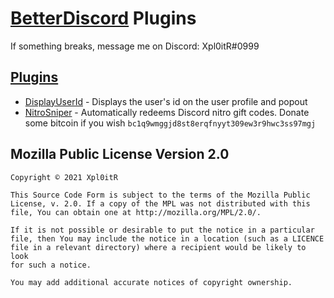 # [BetterDiscord](https://github.com/BetterDiscord/Installer) Plugins
If something breaks, message me on Discord: Xpl0itR#0999

## [Plugins](/plugins)
 - [DisplayUserId](https://raw.githubusercontent.com/Xpl0itR/BetterDiscordPlugins/master/plugins/DisplayUserId.plugin.js) - Displays the user's id on the user profile and popout
 - [NitroSniper](https://raw.githubusercontent.com/Xpl0itR/BetterDiscordPlugins/master/plugins/NitroSniper.plugin.js) - Automatically redeems Discord nitro gift codes. Donate some bitcoin if you wish `bc1q9wmggjd8st8erqfnyyt309ew3r9hwc3ss97mgj`
<!--plugin-section-end-->

Mozilla Public License Version 2.0
-------------------------------------------
    Copyright © 2021 Xpl0itR

    This Source Code Form is subject to the terms of the Mozilla Public
    License, v. 2.0. If a copy of the MPL was not distributed with this
    file, You can obtain one at http://mozilla.org/MPL/2.0/.

    If it is not possible or desirable to put the notice in a particular
    file, then You may include the notice in a location (such as a LICENCE
    file in a relevant directory) where a recipient would be likely to look
    for such a notice.

    You may add additional accurate notices of copyright ownership.